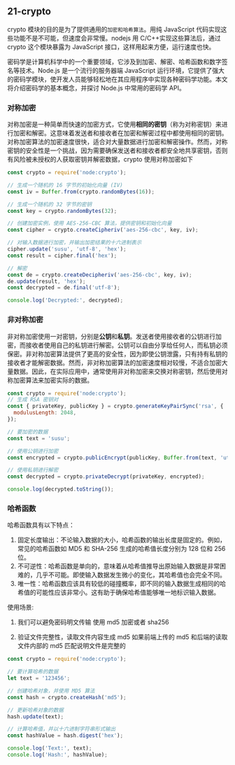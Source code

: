 ## 21-crypto

crypto 模块的目的是为了提供通用的`加密和哈希算法`。用纯 JavaScript 代码实现这些功能不是不可能，但速度会非常慢。nodejs 用 C/C++实现这些算法后，通过 crypto 这个模块暴露为 JavaScript 接口，这样用起来方便，运行速度也快。

密码学是计算机科学中的一个重要领域，它涉及到加密、解密、哈希函数和数字签名等技术。Node.js 是一个流行的服务器端 JavaScript 运行环境，它提供了强大的密码学模块，使开发人员能够轻松地在其应用程序中实现各种密码学功能。本文将介绍密码学的基本概念，并探讨 Node.js 中常用的密码学 API。

### 对称加密

​ 对称加密是一种简单而快速的加密方式，它使用**相同的密钥**（称为对称密钥）来进行加密和解密。这意味着发送者和接收者在加密和解密过程中都使用相同的密钥。对称加密算法的加密速度很快，适合对大量数据进行加密和解密操作。然而，对称密钥的安全性是一个挑战，因为需要确保发送者和接收者都安全地共享密钥，否则有风险被未授权的人获取密钥并解密数据，crypto 使用对称加密如下

```js
const crypto = require('node:crypto');

// 生成一个随机的 16 字节的初始化向量 (IV)
const iv = Buffer.from(crypto.randomBytes(16));

// 生成一个随机的 32 字节的密钥
const key = crypto.randomBytes(32);

// 创建加密实例，使用 AES-256-CBC 算法，提供密钥和初始化向量
const cipher = crypto.createCipheriv('aes-256-cbc', key, iv);

// 对输入数据进行加密，并输出加密结果的十六进制表示
cipher.update('susu', 'utf-8', 'hex');
const result = cipher.final('hex');

// 解密
const de = crypto.createDecipheriv('aes-256-cbc', key, iv);
de.update(result, 'hex');
const decrypted = de.final('utf-8');

console.log('Decrypted:', decrypted);
```

### 非对称加密

​ 非对称加密使用一对密钥，分别是**公钥**和**私钥**。发送者使用接收者的公钥进行加密，而接收者使用自己的私钥进行解密。公钥可以自由分享给任何人，而私钥必须保密。非对称加密算法提供了更高的安全性，因为即使公钥泄露，只有持有私钥的接收者才能解密数据。然而，非对称加密算法的加密速度相对较慢，不适合加密大量数据。因此，在实际应用中，通常使用非对称加密来交换对称密钥，然后使用对称加密算法来加密实际的数据。

```js
const crypto = require('node:crypto');
// 生成 RSA 密钥对
const { privateKey, publicKey } = crypto.generateKeyPairSync('rsa', {
  modulusLength: 2048,
});

// 要加密的数据
const text = 'susu';

// 使用公钥进行加密
const encrypted = crypto.publicEncrypt(publicKey, Buffer.from(text, 'utf-8'));

// 使用私钥进行解密
const decrypted = crypto.privateDecrypt(privateKey, encrypted);

console.log(decrypted.toString());
```

### 哈希函数

哈希函数具有以下特点：

1. 固定长度输出：不论输入数据的大小，哈希函数的输出长度是固定的。例如，常见的哈希函数如 MD5 和 SHA-256 生成的哈希值长度分别为 128 位和 256 位。
2. 不可逆性：哈希函数是单向的，意味着从哈希值推导出原始输入数据是非常困难的，几乎不可能。即使输入数据发生微小的变化，其哈希值也会完全不同。
3. 唯一性：哈希函数应该具有较低的碰撞概率，即不同的输入数据生成相同的哈希值的可能性应该非常小。这有助于确保哈希值能够唯一地标识输入数据。

使用场景:

1. 我们可以避免密码明文传输 使用 md5 加密或者 sha256

2. 验证文件完整性，读取文件内容生成 md5 如果前端上传的 md5 和后端的读取文件内部的 md5 匹配说明文件是完整的

```js
const crypto = require('node:crypto');

// 要计算哈希的数据
let text = '123456';

// 创建哈希对象，并使用 MD5 算法
const hash = crypto.createHash('md5');

// 更新哈希对象的数据
hash.update(text);

// 计算哈希值，并以十六进制字符串形式输出
const hashValue = hash.digest('hex');

console.log('Text:', text);
console.log('Hash:', hashValue);
```
